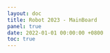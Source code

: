 ```yaml
---
layout: doc
title: Robot 2023 - MainBoard
panel: true
date: 2022-01-01 00:00:00 +0800
toc: true
---
```


<div id="pinionDemo"></div>

<script src="web/pinion.js"></script>
<link rel="stylesheet" href="web/pinion.css">

<script>
    pinion.setup(document.getElementById("pinionDemo"), {
        source: "web"
    });
</script>